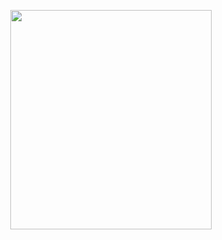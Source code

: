<p align="center">
<img src="https://mhabibr02.github.io/Page-Web-Development/assets/img/portfolio/webdev-31.png" width="80%" height="30%">
</p>
